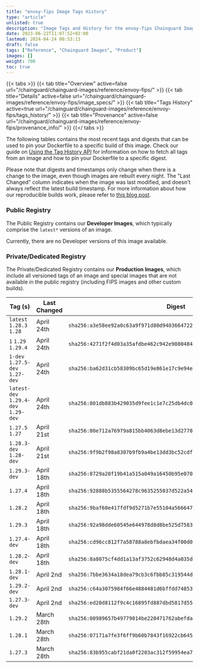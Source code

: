 ```yaml
---
title: "envoy-fips Image Tags History"
type: "article"
unlisted: true
description: "Image Tags and History for the envoy-fips Chainguard Image"
date: 2023-06-22T11:07:52+02:00
lastmod: 2024-04-24 00:53:13
draft: false
tags: ["Reference", "Chainguard Images", "Product"]
images: []
weight: 700
toc: true
---
```


{{< tabs >}}
{{< tab title="Overview" active=false url="/chainguard/chainguard-images/reference/envoy-fips/" >}}
{{< tab title="Details" active=false url="/chainguard/chainguard-images/reference/envoy-fips/image_specs/" >}}
{{< tab title="Tags History" active=true url="/chainguard/chainguard-images/reference/envoy-fips/tags_history/" >}}
{{< tab title="Provenance" active=false url="/chainguard/chainguard-images/reference/envoy-fips/provenance_info/" >}}
{{</ tabs >}}

The following tables contains the most recent tags and digests that can be used to pin your Dockerfile to a specific build of this image. Check our guide on [Using the Tag History API](/chainguard/chainguard-images/using-the-tag-history-api/) for information on how to fetch all tags from an image and how to pin your Dockerfile to a specific digest.

Please note that digests and timestamps only change when there is a change to the image, even though images are rebuilt every night. The "Last Changed" column indicates when the image was last modified, and doesn't always reflect the latest build timestamp. For more information about how our reproducible builds work, please refer to [this blog post](https://www.chainguard.dev/unchained/reproducing-chainguards-reproducible-image-builds).

### Public Registry
The Public Registry contains our **Developer Images**, which typically comprise the `latest*` versions of an image.

Currently, there are no Developer versions of this image available.

### Private/Dedicated Registry
The Private/Dedicated Registry contains our **Production Images**, which include all versioned tags of an image and special images that are not available in the public registry (including FIPS images and other custom builds).

| Tag (s)                               | Last Changed | Digest                                                                    |
|---------------------------------------|--------------|---------------------------------------------------------------------------|
|  `latest` `1.28.3` `1.28`             | April 24th   | `sha256:a3e58ee92a0c63a9f971d80d940366472272973570eb244d2559d0940fd5c571` |
|  `1` `1.29` `1.29.4`                  | April 24th   | `sha256:4271f2f4d03a35afdbe462c942e9080484e37d43b5a1521d46260bf9f3e85cc1` |
|  `1-dev` `1.27.5-dev` `1.27-dev`      | April 24th   | `sha256:ba62d31cb58309bc65d19e861e17c9e94e47ad28419876fb66aa3c8420c65cc6` |
|  `latest-dev` `1.29.4-dev` `1.29-dev` | April 24th   | `sha256:801db883b429035d9fee1c1e7c25db4dc07e4efa4b40031c5171500fedc47ae5` |
|  `1.27.5` `1.27`                      | April 21st   | `sha256:80e712a76979a815bb4063d8ebe13d2778ab1ffd558befa9a3f890936f32c233` |
|  `1.28.3-dev` `1.28-dev`              | April 21st   | `sha256:9f9b2f98a8307b9fb9a4be13dd3bc52cdf4a5a00cdf052bf60d98bd7591b60f6` |
|  `1.29.3-dev`                         | April 18th   | `sha256:8729a20f19b41a515a049a16450b95e07020786cefdf2e17817cf387f3d812c6` |
|  `1.27.4`                             | April 18th   | `sha256:92888b5355564278c9635255037d522a540eca53e2cb30ad3f541234cc90a439` |
|  `1.28.2`                             | April 18th   | `sha256:9baf60e417fdf9d5271b7e55104a566647a229b0d456fd57b92653f440f0820b` |
|  `1.29.3`                             | April 18th   | `sha256:92a98dde60545e644978d8d8be525d7583a11df9769301e5eb468d1c9a266137` |
|  `1.27.4-dev`                         | April 18th   | `sha256:cd96cc812f7a58788a8ebfbdaea34f00d0f92cc402e73849e17ef7bc135baf7a` |
|  `1.28.2-dev`                         | April 18th   | `sha256:8a8075cf4dd1a13af3752c62948d4a035d7050eef717895b24802a5c8ded3454` |
|  `1.28.1-dev`                         | April 2nd    | `sha256:7bbe3634a18dea79cb3c6fbb85c319544d4d03c6d0b978e1ac577412e141efec` |
|  `1.29.2-dev`                         | April 2nd    | `sha256:c64a3075984f66e4884481d6bffdd748538a37899473e51741c6632a470a7f99` |
|  `1.27.3-dev`                         | April 2nd    | `sha256:ed20d8112f9c4c16895fd887dbd5817d5576e7e25a3a039b6a89152df56d9ac5` |
|  `1.29.2`                             | March 28th   | `sha256:00989657b49779014be220471762abefdac30a77020d841084d3910b387e5ced` |
|  `1.28.1`                             | March 28th   | `sha256:07171a7fe3f6ff9b60b7843f16922cb645bf2a321a65c38144234fadf5b8fd46` |
|  `1.27.3`                             | March 28th   | `sha256:83b955cabf21da0f2203ac312f59954ea7fe280244b68549e63a4dfaed679573` |

